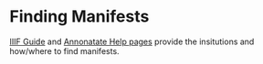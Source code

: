 # Finding Manifests

[IIIF Guide](https://iiif.io/guides/finding_resources/) and  [Annonatate Help pages](https://annonatate.github.io/findiiif.html?query=&sort=atoz) provide the insitutions and how/where to find manifests.



